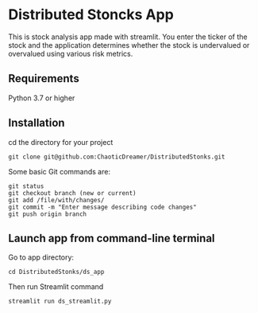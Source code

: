 # Distributed Stoncks App

This is stock analysis app made with streamlit.
You enter the ticker of the stock and the application determines whether the stock is undervalued or overvalued using various risk metrics.

## Requirements

Python 3.7 or higher

## Installation

cd the directory for your project

```
git clone git@github.com:ChaoticDreamer/DistributedStonks.git
```

Some basic Git commands are:

```
git status
git checkout branch (new or current)
git add /file/with/changes/
git commit -m "Enter message describing code changes"
git push origin branch
```
 
## Launch app from command-line terminal

Go to app directory:

```
cd DistributedStonks/ds_app
````

Then run Streamlit command

```
streamlit run ds_streamlit.py
```
